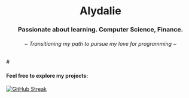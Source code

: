 <h1 align="center">Alydalie</h1>
<h3 align="center">Passionate about learning. Computer Science, Finance.</h3>
<h6 align="center">~ Transitioning my path to pursue my love for programming ~</h6>

#<h4 align="left"> Feel free to explore my projects:</h4>
<a href="" target="blank"><img align="center" src="https://streak-stats.demolab.com?user=Alydalie&theme=holi-theme&hide_border=true&mode=weekly&card_width=494&type=png&hide_current_streak=true" alt="GitHub Streak" /></a>
